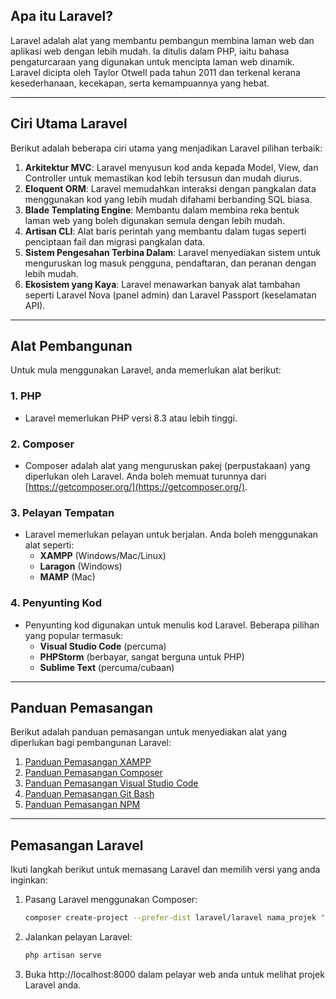 ## Apa itu Laravel?

Laravel adalah alat yang membantu pembangun membina laman web dan aplikasi web dengan lebih mudah. Ia ditulis dalam PHP, iaitu bahasa pengaturcaraan yang digunakan untuk mencipta laman web dinamik. Laravel dicipta oleh Taylor Otwell pada tahun 2011 dan terkenal kerana kesederhanaan, kecekapan, serta kemampuannya yang hebat.

---

## Ciri Utama Laravel

Berikut adalah beberapa ciri utama yang menjadikan Laravel pilihan terbaik:

1. **Arkitektur MVC**: Laravel menyusun kod anda kepada Model, View, dan Controller untuk memastikan kod lebih tersusun dan mudah diurus.
2. **Eloquent ORM**: Laravel memudahkan interaksi dengan pangkalan data menggunakan kod yang lebih mudah difahami berbanding SQL biasa.
3. **Blade Templating Engine**: Membantu dalam membina reka bentuk laman web yang boleh digunakan semula dengan lebih mudah.
4. **Artisan CLI**: Alat baris perintah yang membantu dalam tugas seperti penciptaan fail dan migrasi pangkalan data.
5. **Sistem Pengesahan Terbina Dalam**: Laravel menyediakan sistem untuk menguruskan log masuk pengguna, pendaftaran, dan peranan dengan lebih mudah.
6. **Ekosistem yang Kaya**: Laravel menawarkan banyak alat tambahan seperti Laravel Nova (panel admin) dan Laravel Passport (keselamatan API).

---

## Alat Pembangunan

Untuk mula menggunakan Laravel, anda memerlukan alat berikut:

### 1. PHP

- Laravel memerlukan PHP versi 8.3 atau lebih tinggi.

### 2. Composer

- Composer adalah alat yang menguruskan pakej (perpustakaan) yang diperlukan oleh Laravel. Anda boleh memuat turunnya dari [https://getcomposer.org/](https://getcomposer.org/).

### 3. Pelayan Tempatan

- Laravel memerlukan pelayan untuk berjalan. Anda boleh menggunakan alat seperti:
    - **XAMPP** (Windows/Mac/Linux)
    - **Laragon** (Windows)
    - **MAMP** (Mac)

### 4. Penyunting Kod

- Penyunting kod digunakan untuk menulis kod Laravel. Beberapa pilihan yang popular termasuk:
    - **Visual Studio Code** (percuma)
    - **PHPStorm** (berbayar, sangat berguna untuk PHP)
    - **Sublime Text** (percuma/cubaan)

---
## Panduan Pemasangan

Berikut adalah panduan pemasangan untuk menyediakan alat yang diperlukan bagi pembangunan Laravel:

1. [Panduan Pemasangan XAMPP](../../notes/installation-guides/install-xampp-windows.md)
2. [Panduan Pemasangan Composer](../../notes/installation-guides/install-composer-windows.md)
3. [Panduan Pemasangan Visual Studio Code](../../notes/installation-guides/install-vscode-windows.md)
4. [Panduan Pemasangan Git Bash](../../notes/installation-guides/install-gitbash-windows.md)
5. [Panduan Pemasangan NPM](../../notes/installation-guides/install-npm-windows.md)

---

## Pemasangan Laravel

Ikuti langkah berikut untuk memasang Laravel dan memilih versi yang anda inginkan:

1. Pasang Laravel menggunakan Composer:
   ```bash
   composer create-project --prefer-dist laravel/laravel nama_projek "^10.0"
   ```
2. Jalankan pelayan Laravel:
    ```bash
    php artisan serve
    ```
3. Buka http://localhost:8000 dalam pelayar web anda untuk melihat projek Laravel anda.

